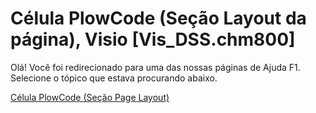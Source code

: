 
# Célula PlowCode (Seção Layout da página), Visio [Vis_DSS.chm800]

Olá! Você foi redirecionado para uma das nossas páginas de Ajuda F1. Selecione o tópico que estava procurando abaixo.

[Célula PlowCode (Seção Page Layout)](http://msdn.microsoft.com/library/e43f3d29-7def-d36e-ac64-62f0a389d415%28Office.15%29.aspx)

